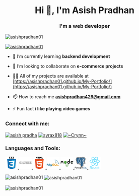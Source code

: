 <h1 align="center">Hi 👋, I'm Asish Pradhan</h1>
<h3 align="center">I'm a web developer</h3>

<p align="left"> <img src="https://komarev.com/ghpvc/?username=asishpradhan01&label=Profile%20views&color=0e75b6&style=flat" alt="asishpradhan01" /> </p>

<p align="left"> <a href="https://github.com/ryo-ma/github-profile-trophy"><img src="https://github-profile-trophy.vercel.app/?username=asishpradhan01" alt="asishpradhan01" /></a> </p>

- 🌱 I’m currently learning **backend development**

- 👯 I’m looking to collaborate on **e-commerce projects**

- 👨‍💻 All of my projects are available at [https://asishpradhan01.github.io/My-Portfolio/](https://asishpradhan01.github.io/My-Portfolio/)

- 📫 How to reach me **asishpradhan429@gmail.com**

- ⚡ Fun fact **i like playing video games**

<h3 align="left">Connect with me:</h3>
<p align="left">
<a href="https://linkedin.com/in/asish pradha" target="blank"><img align="center" src="https://raw.githubusercontent.com/rahuldkjain/github-profile-readme-generator/master/src/images/icons/Social/linked-in-alt.svg" alt="asish pradha" height="30" width="40" /></a>
<a href="https://instagram.com/syrax818" target="blank"><img align="center" src="https://raw.githubusercontent.com/rahuldkjain/github-profile-readme-generator/master/src/images/icons/Social/instagram.svg" alt="syrax818" height="30" width="40" /></a>
<a href="https://discord.gg/~Crynn~" target="blank"><img align="center" src="https://raw.githubusercontent.com/rahuldkjain/github-profile-readme-generator/master/src/images/icons/Social/discord.svg" alt="~Crynn~" height="30" width="40" /></a>
</p>

<h3 align="left">Languages and Tools:</h3>
<p align="left"> <a href="https://www.w3schools.com/css/" target="_blank" rel="noreferrer"> <img src="https://raw.githubusercontent.com/devicons/devicon/master/icons/css3/css3-original-wordmark.svg" alt="css3" width="40" height="40"/> </a> <a href="https://expressjs.com" target="_blank" rel="noreferrer"> <img src="https://raw.githubusercontent.com/devicons/devicon/master/icons/express/express-original-wordmark.svg" alt="express" width="40" height="40"/> </a> <a href="https://www.w3.org/html/" target="_blank" rel="noreferrer"> <img src="https://raw.githubusercontent.com/devicons/devicon/master/icons/html5/html5-original-wordmark.svg" alt="html5" width="40" height="40"/> </a> <a href="https://www.mysql.com/" target="_blank" rel="noreferrer"> <img src="https://raw.githubusercontent.com/devicons/devicon/master/icons/mysql/mysql-original-wordmark.svg" alt="mysql" width="40" height="40"/> </a> <a href="https://nodejs.org" target="_blank" rel="noreferrer"> <img src="https://raw.githubusercontent.com/devicons/devicon/master/icons/nodejs/nodejs-original-wordmark.svg" alt="nodejs" width="40" height="40"/> </a> <a href="https://www.postgresql.org" target="_blank" rel="noreferrer"> <img src="https://raw.githubusercontent.com/devicons/devicon/master/icons/postgresql/postgresql-original-wordmark.svg" alt="postgresql" width="40" height="40"/> </a> <a href="https://reactjs.org/" target="_blank" rel="noreferrer"> <img src="https://raw.githubusercontent.com/devicons/devicon/master/icons/react/react-original-wordmark.svg" alt="react" width="40" height="40"/> </a> </p>

<p><img align="left" src="https://github-readme-stats.vercel.app/api/top-langs?username=asishpradhan01&show_icons=true&locale=en&layout=compact" alt="asishpradhan01" /></p>

<p>&nbsp;<img align="center" src="https://github-readme-stats.vercel.app/api?username=asishpradhan01&show_icons=true&locale=en" alt="asishpradhan01" /></p>

<p><img align="center" src="https://github-readme-streak-stats.herokuapp.com/?user=asishpradhan01&" alt="asishpradhan01" /></p>

